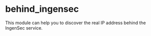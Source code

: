 # behind_ingensec

This module can help you to discover the real IP address behind the IngenSec service.
